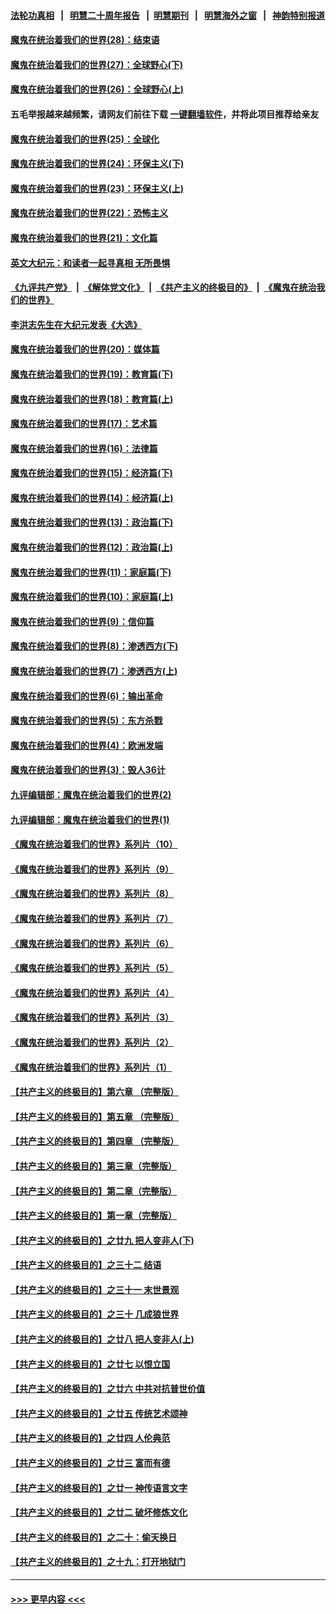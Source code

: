 #### [法轮功真相](https://github.com/gfw-breaker/truth/blob/master/README.md?t=0) &nbsp;&nbsp;|&nbsp;&nbsp; [明慧二十周年报告](https://github.com/gfw-breaker/mh-reports/blob/master/README.md?t=0) &nbsp;&nbsp;|&nbsp;&nbsp;[明慧期刊](https://github.com/gfw-breaker/mh-qikan) &nbsp;&nbsp;|&nbsp;&nbsp; [明慧海外之窗](https://github.com/gfw-breaker/mh-news/blob/master/README.md?t=0) &nbsp;&nbsp;|&nbsp;&nbsp; [神韵特别报道](https://github.com/gfw-breaker/mh-news/blob/master/shenyun.md?t=0)
#### [魔鬼在统治着我们的世界(28)：结束语](../pages/nsc422/n10936246.md?t=06291803) 
#### [魔鬼在统治着我们的世界(27)：全球野心(下)](../pages/nsc422/n10928319.md?t=06291803) 
#### [魔鬼在统治着我们的世界(26)：全球野心(上)](../pages/nsc422/n10900318.md?t=06291803) 
#### 五毛举报越来越频繁，请网友们前往下载 [一键翻墙软件](https://github.com/gfw-breaker/ssr-accounts)，并将此项目推荐给亲友
#### [魔鬼在统治着我们的世界(25)：全球化](../pages/nsc422/n10788205.md?t=06291803) 
#### [魔鬼在统治着我们的世界(24)：环保主义(下)](../pages/nsc422/n10695307.md?t=06291803) 
#### [魔鬼在统治着我们的世界(23)：环保主义(上)](../pages/nsc422/n10688613.md?t=06291803) 
#### [魔鬼在统治着我们的世界(22)：恐怖主义](../pages/nsc422/n10614727.md?t=06291803) 
#### [魔鬼在统治着我们的世界(21)：文化篇](../pages/nsc422/n10597706.md?t=06291803) 
#### [英文大纪元：和读者一起寻真相 无所畏惧](../pages/nsc422/n12542027.md?t=06291803) 
#### [《九评共产党》](https://github.com/begood0513/9ping.md/blob/master/README.md) &nbsp;|&nbsp; [《解体党文化》](../../../../jtdwh.md/blob/master/README.md)  &nbsp;|&nbsp; [《共产主义的终极目的》](../../../../gczydzjmd.md/blob/master/README.md) &nbsp;|&nbsp; [《魔鬼在统治我们的世界》](../../../../mgztzwmdsj.md/blob/master/README.md) 
#### [李洪志先生在大纪元发表《大选》](../pages/nsc422/n12534746.md?t=06291803) 
#### [魔鬼在统治着我们的世界(20)：媒体篇](../pages/nsc422/n10586579.md?t=06291803) 
#### [魔鬼在统治着我们的世界(19)：教育篇(下)](../pages/nsc422/n10564808.md?t=06291803) 
#### [魔鬼在统治着我们的世界(18)：教育篇(上)](../pages/nsc422/n10526970.md?t=06291803) 
#### [魔鬼在统治着我们的世界(17)：艺术篇](../pages/nsc422/n10499093.md?t=06291803) 
#### [魔鬼在统治着我们的世界(16)：法律篇](../pages/nsc422/n10485969.md?t=06291803) 
#### [魔鬼在统治着我们的世界(15)：经济篇(下)](../pages/nsc422/n10469975.md?t=06291803) 
#### [魔鬼在统治着我们的世界(14)：经济篇(上)](../pages/nsc422/n10457370.md?t=06291803) 
#### [魔鬼在统治着我们的世界(13)：政治篇(下)](../pages/nsc422/n10448270.md?t=06291803) 
#### [魔鬼在统治着我们的世界(12)：政治篇(上)](../pages/nsc422/n10444576.md?t=06291803) 
#### [魔鬼在统治着我们的世界(11)：家庭篇(下)](../pages/nsc422/n10440961.md?t=06291803) 
#### [魔鬼在统治着我们的世界(10)：家庭篇(上)](../pages/nsc422/n10435448.md?t=06291803) 
#### [魔鬼在统治着我们的世界(9)：信仰篇](../pages/nsc422/n10432159.md?t=06291803) 
#### [魔鬼在统治着我们的世界(8)：渗透西方(下)](../pages/nsc422/n10429603.md?t=06291803) 
#### [魔鬼在统治着我们的世界(7)：渗透西方(上)](../pages/nsc422/n10426013.md?t=06291803) 
#### [魔鬼在统治着我们的世界(6)：输出革命](../pages/nsc422/n10421536.md?t=06291803) 
#### [魔鬼在统治着我们的世界(5)：东方杀戮](../pages/nsc422/n10417707.md?t=06291803) 
#### [魔鬼在统治着我们的世界(4)：欧洲发端](../pages/nsc422/n10414890.md?t=06291803) 
#### [魔鬼在统治着我们的世界(3)：毁人36计](../pages/nsc422/n10411583.md?t=06291803) 
#### [九评编辑部：魔鬼在统治着我们的世界(2)](../pages/nsc422/n10410036.md?t=06291803) 
#### [九评编辑部：魔鬼在统治着我们的世界(1)](../pages/nsc422/n10406825.md?t=06291803) 
#### [《魔鬼在统治着我们的世界》系列片（10）](../pages/nsc422/n12292670.md?t=06291803) 
#### [《魔鬼在统治着我们的世界》系列片（9）](../pages/nsc422/n12290859.md?t=06291803) 
#### [《魔鬼在统治着我们的世界》系列片（8）](../pages/nsc422/n12287445.md?t=06291803) 
#### [《魔鬼在统治着我们的世界》系列片（7）](../pages/nsc422/n12283425.md?t=06291803) 
#### [《魔鬼在统治着我们的世界》系列片（6）](../pages/nsc422/n12282314.md?t=06291803) 
#### [《魔鬼在统治着我们的世界》系列片（5）](../pages/nsc422/n12281419.md?t=06291803) 
#### [《魔鬼在统治着我们的世界》系列片（4）](../pages/nsc422/n12274024.md?t=06291803) 
#### [《魔鬼在统治着我们的世界》系列片（3）](../pages/nsc422/n12271322.md?t=06291803) 
#### [《魔鬼在统治着我们的世界》系列片（2）](../pages/nsc422/n12269049.md?t=06291803) 
#### [《魔鬼在统治着我们的世界》系列片（1）](../pages/nsc422/n12267575.md?t=06291803) 
#### [【共产主义的终极目的】第六章 （完整版）](../pages/nsc422/n11428913.md?t=06291803) 
#### [【共产主义的终极目的】第五章 （完整版）](../pages/nsc422/n11428912.md?t=06291803) 
#### [【共产主义的终极目的】第四章 （完整版）](../pages/nsc422/n11428907.md?t=06291803) 
#### [【共产主义的终极目的】第三章（完整版）](../pages/nsc422/n11428848.md?t=06291803) 
#### [【共产主义的终极目的】第二章（完整版）](../pages/nsc422/n11428831.md?t=06291803) 
#### [【共产主义的终极目的】第一章（完整版）](../pages/nsc422/n11417651.md?t=06291803) 
#### [【共产主义的终极目的】之廿九 把人变非人(下)](../pages/nsc422/n11344140.md?t=06291803) 
#### [【共产主义的终极目的】之三十二 结语](../pages/nsc422/n11360535.md?t=06291803) 
#### [【共产主义的终极目的】之三十一 末世景观](../pages/nsc422/n11351129.md?t=06291803) 
#### [【共产主义的终极目的】之三十 几成狼世界](../pages/nsc422/n11348280.md?t=06291803) 
#### [【共产主义的终极目的】之廿八 把人变非人(上)](../pages/nsc422/n11340492.md?t=06291803) 
#### [【共产主义的终极目的】之廿七 以恨立国](../pages/nsc422/n11336944.md?t=06291803) 
#### [【共产主义的终极目的】之廿六 中共对抗普世价值](../pages/nsc422/n11324785.md?t=06291803) 
#### [【共产主义的终极目的】之廿五 传统艺术颂神](../pages/nsc422/n11296396.md?t=06291803) 
#### [【共产主义的终极目的】之廿四 人伦典范](../pages/nsc422/n11296397.md?t=06291803) 
#### [【共产主义的终极目的】之廿三 富而有德](../pages/nsc422/n11283598.md?t=06291803) 
#### [【共产主义的终极目的】之廿一 神传语言文字](../pages/nsc422/n11263265.md?t=06291803) 
#### [【共产主义的终极目的】之廿二 破坏修炼文化](../pages/nsc422/n11245728.md?t=06291803) 
#### [【共产主义的终极目的】之二十：偷天换日](../pages/nsc422/n11238846.md?t=06291803) 
#### [【共产主义的终极目的】之十九：打开地狱门](../pages/nsc422/n11206376.md?t=06291803) 

----
#### [ >>> 更早内容 <<< ](../indexes/nsc422-earlier.md)
